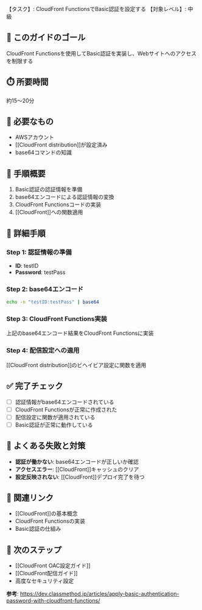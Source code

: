 【タスク】: CloudFront FunctionsでBasic認証を設定する
【対象レベル】: 中級

## 🎯 このガイドのゴール
CloudFront Functionsを使用してBasic認証を実装し、Webサイトへのアクセスを制限する

## ⏱️ 所要時間
約15〜20分

## 🧰 必要なもの
- AWSアカウント
- [[CloudFront distribution]]が設定済み
- base64コマンドの知識

## 📝 手順概要
1. Basic認証の認証情報を準備
2. base64エンコードによる認証情報の変換
3. CloudFront Functionsコードの実装
4. [[CloudFront]]への関数適用

## 🔧 詳細手順

### Step 1: 認証情報の準備
- **ID**: testID
- **Password**: testPass

### Step 2: base64エンコード
```bash
echo -n "testID:testPass" | base64
```

### Step 3: CloudFront Functions実装
上記のbase64エンコード結果をCloudFront Functionsに実装

### Step 4: 配信設定への適用
[[CloudFront distribution]]のビヘイビア設定に関数を適用

## ✅ 完了チェック
- [ ] 認証情報がbase64エンコードされている
- [ ] CloudFront Functionsが正常に作成された
- [ ] 配信設定に関数が適用されている
- [ ] Basic認証が正常に動作している

## 🚨 よくある失敗と対策
- **認証が働かない**: base64エンコードが正しいか確認
- **アクセスエラー**: [[CloudFront]]キャッシュのクリア
- **設定反映されない**: [[CloudFront]]デプロイ完了を待つ

## 🔄 関連リンク
- [[CloudFront]]の基本概念
- CloudFront Functionsの実装
- Basic認証の仕組み

## 🚀 次のステップ
- [[CloudFront OAC設定ガイド]]
- [[CloudFront配信ガイド]]
- 高度なセキュリティ設定

**参考**: https://dev.classmethod.jp/articles/apply-basic-authentication-password-with-cloudfront-functions/